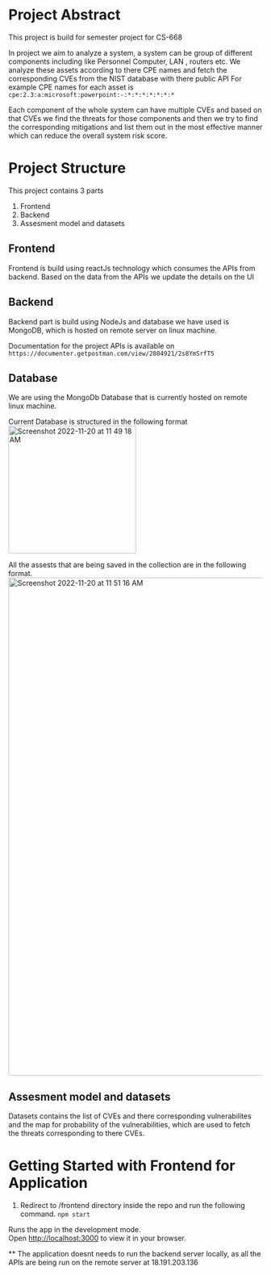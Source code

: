 # Project Abstract
This project is build for semester project for CS-668

In project we aim to analyze a system, a system can be group of different components including like Personnel Computer, LAN , routers etc.
We analyze these assets according to there CPE names and fetch the corresponding CVEs from the NIST database with there public API
For example CPE names for each asset is 
`cpe:2.3:a:microsoft:powerpoint:-:*:*:*:*:*:*:*`

Each component of the whole system can have multiple CVEs and based on that CVEs we find the threats for those components and then we try to find the corresponding mitigations and list them out in the most effective manner which can reduce the overall system risk score.


# Project Structure
This project contains 3 parts
1. Frontend 
2. Backend
3. Assesment model and datasets

## Frontend
Frontend is build using reactJs technology which consumes the APIs from backend. Based on the data from the APIs we update the details on the UI

## Backend
Backend part is build using NodeJs and database we have used is MongoDB, which is hosted on remote server on linux machine.

Documentation for the project APIs is available on 
`https://documenter.getpostman.com/view/2804921/2s8YmSrfT5`

## Database
We are using the MongoDb Database that is currently hosted on remote linux machine.

Current Database is structured in the following format
<img width="253" alt="Screenshot 2022-11-20 at 11 49 18 AM" src="https://user-images.githubusercontent.com/15656052/202888824-8414212c-7c1d-43e6-b77b-075a2d4adf40.png">

All the assests that are being saved in the collection are in the following format.
<img width="987" alt="Screenshot 2022-11-20 at 11 51 16 AM" src="https://user-images.githubusercontent.com/15656052/202888853-929edcb1-05fc-4404-aa1e-efa8dee89b89.png">

## Assesment model and datasets
Datasets contains the list of CVEs and there corresponding vulnerabilites and the map for probability of the vulnerabilities, which are used to fetch the threats corresponding to there CVEs.

# Getting Started with Frontend for Application


1. Redirect to /frontend directory inside the repo and run the following command.
 `npm start`

Runs the app in the development mode.\
Open [http://localhost:3000](http://localhost:3000) to view it in your browser.


** The application doesnt needs to run the backend server locally, as all the APIs are being run on the remote server at 18.191.203.136 







